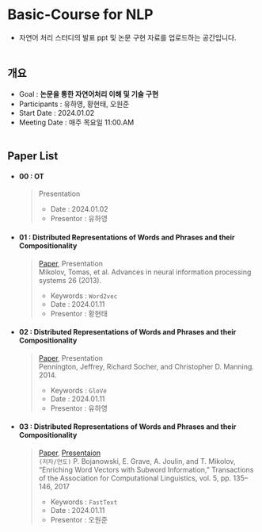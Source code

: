 # Basic-Course for NLP
- 자연어 처리 스터디의 발표 ppt 및 논문 구현 자료를 업로드하는 공간입니다.
</br></br>

## 개요
* Goal : **논문을 통한 자연어처리 이해 및 기술 구현**
* Participants : 유하영, 황현태, 오원준
* Start Date : 2024.01.02
* Meeting Date : 매주 목요일 11:00.AM
</br></br>


## Paper List
- #### 00 : OT
  > Presentation 
  > 
  > - Date : 2024.01.02 
  > - Presentor : 유하영

- #### 01 : Distributed Representations of Words and Phrases and their Compositionality
  > [Paper](https://arxiv.org/pdf/1310.4546.pdf), Presentation</br>
  > Mikolov, Tomas, et al. Advances in neural information processing systems 26 (2013).
  >
  > - Keywords : `Word2vec`
  > - Date : 2024.01.11
  > - Presentor : 황현태

- #### 02 : Distributed Representations of Words and Phrases and their Compositionality
  > [Paper](https://nlp.stanford.edu/pubs/glove.pdf), Presentation</br> 
  > Pennington, Jeffrey, Richard Socher, and Christopher D. Manning. 2014.
  >
  > - Keywords : `GloVe`
  > - Date : 2024.01.11
  > - Presentor : 유하영

- #### 03 : Distributed Representations of Words and Phrases and their Compositionality
  > [Paper](https://aclanthology.org/Q17-1010.pdf), [Presentaion](https://ownogatari.xyz/posts/fasttext/)</br> 
  > `(저자/연도)`
  > P. Bojanowski, E. Grave, A. Joulin, and T. Mikolov, “Enriching Word Vectors with Subword Information,” Transactions of the Association for Computational Linguistics, vol. 5, pp. 135–146, 2017
  > - Keywords : `FastText`
  > - Date : 2024.01.11
  > - Presentor : 오원준










